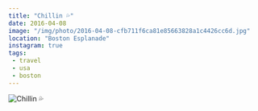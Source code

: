 ```yaml
---
title: "Chillin 💦"
date: 2016-04-08
image: "/img/photo/2016-04-08-cfb711f6ca81e85663828a1c4426cc6d.jpg"
location: "Boston Esplanade"
instagram: true
tags:
 - travel
 - usa
 - boston
---
```


![Chillin 💦](/img/photo/2016-04-08-cfb711f6ca81e85663828a1c4426cc6d.jpg)
